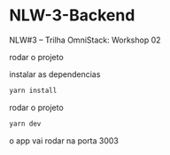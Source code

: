 # NLW-3-Backend
NLW#3 – Trilha OmniStack: Workshop 02

rodar o projeto

instalar as dependencias
```bash
yarn install
```

rodar o projeto
```bash
yarn dev
```

o app vai rodar na porta 3003